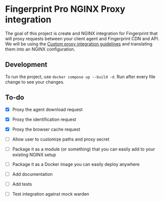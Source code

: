 # Fingerprint Pro NGINX Proxy integration

The goal of this project is create and NGINX integration for Fingerprint that will proxy requests between your client agent and Fingerprint CDN and API.
We will be using the [Custom proxy integration guidelines](https://dev.fingerprint.com/docs/custom-proxy-integrations) and translating them into an NGINX configuration.

## Development

To run the project, use `docker compose up --build -d`. Run after every file change to see your changes.

## To-do

- [x] Proxy the agent download request
- [x] Proxy the identification request
- [x] Proxy the browser cache request
- [ ] Allow user to customize paths and proxy secret
- [ ] Package it as a module (or something) that you can easily add to your existing NGINX setup
- [ ] Package it as a Docker image you can easily deploy anywhere
- [ ] Add documentation
- [ ] Add tests
- [ ] Test integration against mock warden

